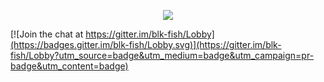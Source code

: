 <p align="center">
  <img src="https://github.com/snakes-in-the-box/blk-fish/blob/master/blkfish.png">
</p>




[![Join the chat at https://gitter.im/blk-fish/Lobby](https://badges.gitter.im/blk-fish/Lobby.svg)](https://gitter.im/blk-fish/Lobby?utm_source=badge&utm_medium=badge&utm_campaign=pr-badge&utm_content=badge)